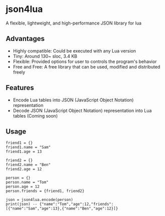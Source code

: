 # json4lua
 A flexible, lightweight, and high-performance JSON library for lua

## Advantages
* Highly compatible: Could be executed with any Lua version
* Tiny: Around 130~ sloc, 3.4 KB
* Flexible: Provided options for user to controls the program's behavior
* Free and Free: A free library that can be used, modified and distributed freely

## Features
* Encode Lua tables into JSON (JavaScript Object Notation) representation
* Decode JSON (JavaScript Object Notation) representation into Lua tables (Coming soon)

## Usage
```
friend1 = {}
friend1.name = "Sam"
friend1.age = 13

friend2 = {}
friend2.name = "Ben"
friend2.age = 12

person = {}
person.name = "Tom"
person.age = 12
person.friends = {friend1, friend2}

json = json4lua.encode(person)
print(json) -- {"name":"Tom","age":12,"friends":[{"name":"Sam","age":13},{"name":"Ben","age":12}]}
```
